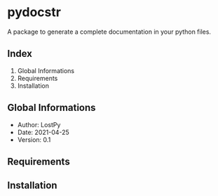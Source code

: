 # pydocstr

A package to generate a complete documentation in your python files.


## Index

 1. Global Informations
 2. Requirements
 3. Installation

## Global Informations

 * Author: LostPy
 * Date: 2021-04-25
 * Version: 0.1

## Requirements


## Installation

